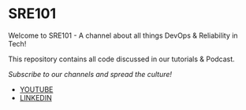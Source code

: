 # SRE101
Welcome to SRE101 - A channel about all things DevOps & Reliability in Tech!


This repository contains all code discussed in our tutorials & Podcast.


*Subscribe to our channels and spread the culture!*

- [YOUTUBE](https://www.youtube.com/@sre101)
- [LINKEDIN](https://www.linkedin.com/in/raghavdua/)


